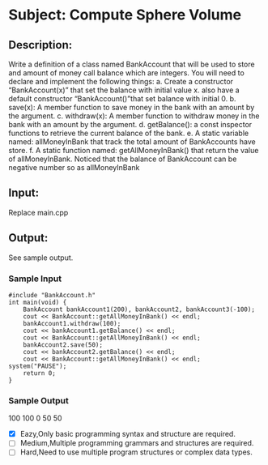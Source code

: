 # Subject: Compute Sphere Volume
## Description:
  Write a definition of a class named BankAccount that will be used to store and amount of money call balance which are integers. You will need to declare and implement the following things:
a.	Create a constructor “BankAccount(x)” that set the balance with initial value x. also have a default constructor “BankAccount()”that set balance with initial 0.
b.	save(x): A member function to save money in the bank with an amount by the argument.
c.	withdraw(x): A member function to withdraw money in the bank with an amount by the argument.
d.	getBalance(): a const inspector functions to retrieve the current balance of the bank.
e.	A static variable named: allMoneyInBank that track the total amount of BankAccounts have store.
f.	A static function named: getAllMoneyInBank() that return the value of allMoneyInBank.
Noticed that the balance of BankAccount can be negative number so as allMoneyInBank


## Input:
   Replace main.cpp

## Output:
 See sample output.


### Sample Input	 
```
#include "BankAccount.h"
int main(void) {
	BankAccount bankAccount1(200), bankAccount2, bankAccount3(-100);
	cout << BankAccount::getAllMoneyInBank() << endl;
	bankAccount1.withdraw(100);
	cout << bankAccount1.getBalance() << endl;
	cout << BankAccount::getAllMoneyInBank() << endl;
	bankAccount2.save(50);
	cout << bankAccount2.getBalance() << endl;
	cout << BankAccount::getAllMoneyInBank() << endl;
system("PAUSE");
	return 0;
}
```

### Sample Output 
100
100
0
50
50


- [x]  Eazy,Only basic programming syntax and structure are required.
- [ ]  Medium,Multiple programming grammars and structures are required.
- [ ] Hard,Need to use multiple program structures or complex data types.